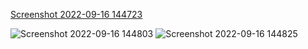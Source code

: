 

[Screenshot 2022-09-16 144723](https://user-images.githubusercontent.com/92322715/190603564-4c2e3b2f-d758-4b4c-93a9-5eb15c2f5a4e.png)

![Screenshot 2022-09-16 144803](https://user-images.githubusercontent.com/92322715/190603573-6d58f316-c9d3-4dfa-b2ed-5941e73d946a.png)
![Screenshot 2022-09-16 144825](https://user-images.githubusercontent.com/92322715/190603583-e5860556-cf67-47c6-bb8f-9834f438cd0d.png)
